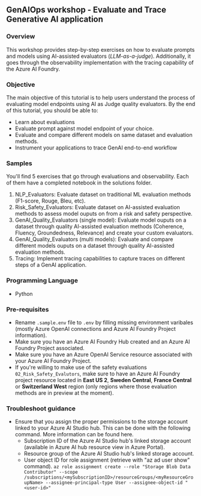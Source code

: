 ## GenAIOps workshop - Evaluate and Trace Generative AI application

### Overview

This workshop provides step-by-step exercises on how to evaluate prompts and models using AI-assisted evaluators (*LLM-as-a-judge*). Additionally, it goes through the observability implementation with the tracing capability of the Azure AI Foundry.

### Objective

The main objective of this tutorial is to help users understand the process of evaluating model endpoints using AI as Judge quality evaluators. By the end of this tutorial, you should be able to:

 - Learn about evaluations
 - Evaluate prompt against model endpoint of your choice.
 - Evaluate and compare different models on same dataset and evaluation methods.
 - Instrument your applications to trace GenAI end-to-end workflow

### Samples

You'll find 5 exercises that go through evaluations and observability. Each of them have a completed notebook in the solutions folder. 

1. NLP_Evaluators: Evaluate dataset on traditional ML evaluation methods (F1-score, Rouge, Bleu, etc).
2. Risk_Safety_Evaluators: Evaluate dataset on AI-assisted evaluation methods to assess model ouputs on from a risk and safety perspective.
3. GenAI_Quality_Evaluators (single model): Evaluate model ouputs on a dataset through quality AI-assisted evaluation methods (Coherence, Fluency, Groundedness, Relevance) and create your custom evaluators.
4. GenAI_Quality_Evaluators (multi models): Evaluate and compare different models ouputs on a dataset through quality AI-assisted evaluation methods.
5. Tracing: Implement tracing capabilities to capture traces on different steps of a GenAI application.


### Programming Language
 - Python

### Pre-requisites
 - Rename  ```.sample.env``` file to ```.env``` by filling missing environment varibales (mostly Azure OpenAI connections and Azure AI Foundry Project information).
 - Make sure you have an Azure AI Foundry Hub created and an Azure AI Foundry Project associated.
 - Make sure you have an Azure OpenAI Service resource associated with your Azure AI Foundry Project.
 - If you're willing to make use of the safety evaluations ```02_Risk_Safety_Evalutors```, make sure to have an Azure AI Foundry project resource located in **East US 2**, **Sweden Central**, **France Central** or **Switzerland West** region (only regions where those evaluation methods are in preview at the moment).

### Troubleshoot guidance
 - Ensure that you assign the proper permissions to the storage account linked to your Azure AI Studio hub. This can be done with the following command. More information can be found here.
    - Subscription ID of the Azure AI Studio hub's linked storage account (available in Azure AI hub resource view in Azure Portal).
    - Resource group of the Azure AI Studio hub's linked storage account.
    - User object ID for role assignment (retrieve with "az ad user show" command).
    ```az role assignment create --role "Storage Blob Data Contributor" --scope /subscriptions/<mySubscriptionID>/resourceGroups/<myResourceGroupName> --assignee-principal-type User --assignee-object-id "<user-id>"```